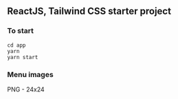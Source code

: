## ReactJS, Tailwind CSS starter project

### To start
```
cd app
yarn
yarn start
```

### Menu images
PNG - 24x24